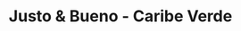 ---
title: "Justo & Bueno - Caribe Verde"
url: /barranquilla/justo-und-bueno-caribe-verde/
shop: Supermarkt
---